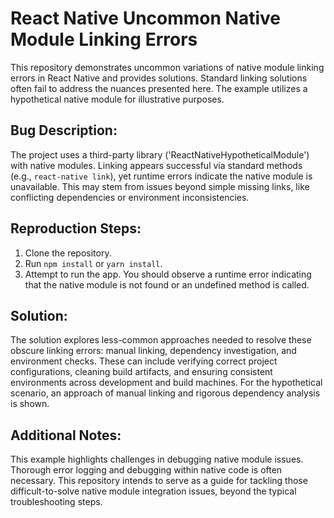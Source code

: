 # React Native Uncommon Native Module Linking Errors

This repository demonstrates uncommon variations of native module linking errors in React Native and provides solutions.  Standard linking solutions often fail to address the nuances presented here.  The example utilizes a hypothetical native module for illustrative purposes.

## Bug Description:
The project uses a third-party library ('ReactNativeHypotheticalModule') with native modules. Linking appears successful via standard methods (e.g., `react-native link`), yet runtime errors indicate the native module is unavailable. This may stem from issues beyond simple missing links, like conflicting dependencies or environment inconsistencies.

## Reproduction Steps:
1. Clone the repository.
2. Run `npm install` or `yarn install`.
3. Attempt to run the app. You should observe a runtime error indicating that the native module is not found or an undefined method is called.

## Solution:
The solution explores less-common approaches needed to resolve these obscure linking errors: manual linking, dependency investigation, and environment checks. These can include verifying correct project configurations, cleaning build artifacts, and ensuring consistent environments across development and build machines. For the hypothetical scenario, an approach of manual linking and rigorous dependency analysis is shown.

## Additional Notes:
This example highlights challenges in debugging native module issues.  Thorough error logging and debugging within native code is often necessary.  This repository intends to serve as a guide for tackling those difficult-to-solve native module integration issues, beyond the typical troubleshooting steps.
